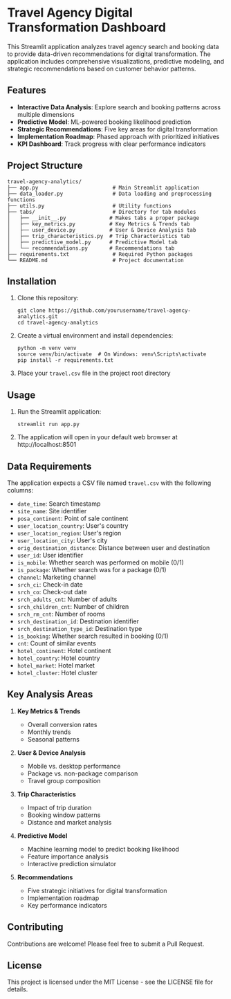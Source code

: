 # Travel Agency Digital Transformation Dashboard

This Streamlit application analyzes travel agency search and booking data to provide data-driven recommendations for digital transformation. The application includes comprehensive visualizations, predictive modeling, and strategic recommendations based on customer behavior patterns.

## Features

- **Interactive Data Analysis**: Explore search and booking patterns across multiple dimensions
- **Predictive Model**: ML-powered booking likelihood prediction
- **Strategic Recommendations**: Five key areas for digital transformation
- **Implementation Roadmap**: Phased approach with prioritized initiatives
- **KPI Dashboard**: Track progress with clear performance indicators

## Project Structure

```
travel-agency-analytics/
├── app.py                        # Main Streamlit application
├── data_loader.py                # Data loading and preprocessing functions
├── utils.py                      # Utility functions
├── tabs/                         # Directory for tab modules
│   ├── __init__.py              # Makes tabs a proper package
│   ├── key_metrics.py           # Key Metrics & Trends tab
│   ├── user_device.py           # User & Device Analysis tab
│   ├── trip_characteristics.py  # Trip Characteristics tab
│   ├── predictive_model.py      # Predictive Model tab
│   └── recommendations.py       # Recommendations tab
├── requirements.txt              # Required Python packages
└── README.md                     # Project documentation
```

## Installation

1. Clone this repository:
   ```
   git clone https://github.com/yourusername/travel-agency-analytics.git
   cd travel-agency-analytics
   ```

2. Create a virtual environment and install dependencies:
   ```
   python -m venv venv
   source venv/bin/activate  # On Windows: venv\Scripts\activate
   pip install -r requirements.txt
   ```

3. Place your `travel.csv` file in the project root directory

## Usage

1. Run the Streamlit application:
   ```
   streamlit run app.py
   ```

2. The application will open in your default web browser at http://localhost:8501

## Data Requirements

The application expects a CSV file named `travel.csv` with the following columns:

- `date_time`: Search timestamp
- `site_name`: Site identifier
- `posa_continent`: Point of sale continent
- `user_location_country`: User's country
- `user_location_region`: User's region
- `user_location_city`: User's city
- `orig_destination_distance`: Distance between user and destination
- `user_id`: User identifier
- `is_mobile`: Whether search was performed on mobile (0/1)
- `is_package`: Whether search was for a package (0/1)
- `channel`: Marketing channel
- `srch_ci`: Check-in date
- `srch_co`: Check-out date
- `srch_adults_cnt`: Number of adults
- `srch_children_cnt`: Number of children
- `srch_rm_cnt`: Number of rooms
- `srch_destination_id`: Destination identifier
- `srch_destination_type_id`: Destination type
- `is_booking`: Whether search resulted in booking (0/1)
- `cnt`: Count of similar events
- `hotel_continent`: Hotel continent
- `hotel_country`: Hotel country
- `hotel_market`: Hotel market
- `hotel_cluster`: Hotel cluster

## Key Analysis Areas

1. **Key Metrics & Trends**
   - Overall conversion rates
   - Monthly trends
   - Seasonal patterns

2. **User & Device Analysis**
   - Mobile vs. desktop performance
   - Package vs. non-package comparison
   - Travel group composition

3. **Trip Characteristics**
   - Impact of trip duration
   - Booking window patterns
   - Distance and market analysis

4. **Predictive Model**
   - Machine learning model to predict booking likelihood
   - Feature importance analysis
   - Interactive prediction simulator

5. **Recommendations**
   - Five strategic initiatives for digital transformation
   - Implementation roadmap
   - Key performance indicators

## Contributing

Contributions are welcome! Please feel free to submit a Pull Request.

## License

This project is licensed under the MIT License - see the LICENSE file for details.